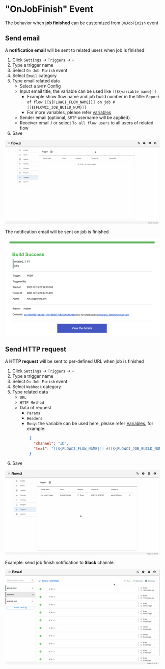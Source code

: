 # "OnJobFinish" Event

The behavior when __job finished__ can be customized from `OnJobFinish` event 

## Send email

A __notification email__ will be sent to related users when job is finished

1. Click `Settings` -> `Triggers` -> `+`
2. Type a trigger name
3. Select `On Job Finish` event
4. Select `Email` category
5. Type email related data
   - Select a `SMTP` Config
   - Input email title, the variable can be used like `[[${variable name}]]` 
     * Example show flow name and job build number in the title: `Report of flow [[${FLOWCI_FLOW_NAME}]] on job # [[${FLOWCI_JOB_BUILD_NUM}]]`
     * For more variables, please refer [variables](en/agents/vars.md) 
   - Sender email (optional, `SMTP` username will be applied)
   - Receiver email / or select `To all flow users` to all users of related flow
6. Save

![create_email_trigger](../../_images/trigger/create_job_finish_email.gif)

The notification email will be sent on job is finished

![email_sample](../../_images/trigger/email_sample.png)


## Send HTTP request

A __HTTP request__ will be sent to per-defined URL when job is finished

1. Click `Settings` -> `Triggers` -> `+`
2. Type a trigger name
3. Select `On Job Finish` event
4. Select `Webhook` category
5. Type related data
   - `URL`
   - `HTTP Method`
   - Data of request
     * `Params`
     * `Headers`
     * `Body`: the variable can be used here, please refer [Variables](en/agents/vars.md), for example:
       ```json
        {
          "channel": "ID",
          "text": "[[${FLOWCI_FLOW_NAME}]] #[[${FLOWCI_JOB_BUILD_NUM}]] is [[${FLOWCI_JOB_STATUS}]] at [[${FLOWCI_JOB_URL}]]"
        }
       ```
6. Save

![create_webhook_trigger](../../_images/trigger/create_job_finish_webhook.gif)


Example: send job finish notification to __Slack__ channle.

![send_webhook_trigger](../../_images/trigger/send_job_finish_webhook.gif)